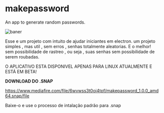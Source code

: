 # makepassword
An app to generate random passwords.


![baner](https://github.com/user-attachments/assets/a69d726a-9a33-4e38-ab72-5154a6ec07ef)

   Esse e um projeto com intuito de ajudar iniciantes em electron. 
um projeto simples , mas util , sem erros , senhas totalmente aleatorias. E o melhor! sem possibilidade de rastreo , ou seja , suas senhas sem possibilidade de serem roubadas.

O APLICATIVO ESTA DISPONIVEL APENAS PARA LINUX ATUALMENTE E ESTÁ EM BETA!

**DOWNLOAD DO .SNAP**

https://www.mediafire.com/file/6wvwss3t0oi4tpf/makepassword_1.0.0_amd64.snap/file     

Baixe-o e use o processo de intalação padrão para .snap
